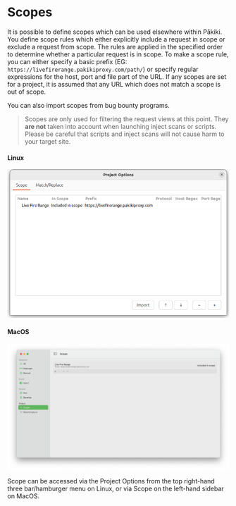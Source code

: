 # Scopes

It is possible to define scopes which can be used elsewhere within Pākiki. You define scope rules which either explicitly include a request in scope or exclude a request from scope. The rules are applied in the specified order to determine whether a particular request is in scope. To make a scope rule, you can either specify a basic prefix (EG: `https://livefirerange.pakikiproxy.com/path/`) or specify regular expressions for the host, port and file part of the URL. If any scopes are set for a project, it is assumed that any URL which does not match a scope is out of scope.

You can also import scopes from bug bounty programs.

 > Scopes are only used for filtering the request views at this point. They **are not** taken into account when launching inject scans or scripts. Please be careful that scripts and inject scans will not cause harm to your target site.

<!-- tabs:start -->

#### **Linux**

<picture>
  <source media="(prefers-color-scheme: dark)" srcset="../_media/Linux/Dark/Scope.png">
  <img alt="Scope" src="../_media/Linux/Light/Scope.png">
</picture>

#### **MacOS**

<picture>
  <source media="(prefers-color-scheme: dark)" srcset="../_media/Mac/Dark/Scope.png">
  <img alt="Scope" src="../_media/Mac/Light/Scope.png">
</picture>

<!-- tabs:end -->

Scope can be accessed via the Project Options from the top right-hand three bar/hamburger menu on Linux, or via Scope on the left-hand sidebar on MacOS.
